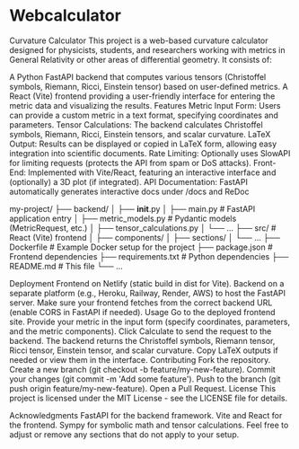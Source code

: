 ﻿# Webcalculator
Curvature Calculator
This project is a web-based curvature calculator designed for physicists, students, and researchers working with metrics in General Relativity or other areas of differential geometry. It consists of:

A Python FastAPI backend that computes various tensors (Christoffel symbols, Riemann, Ricci, Einstein tensor) based on user-defined metrics.
A React (Vite) frontend providing a user-friendly interface for entering the metric data and visualizing the results.
Features
Metric Input Form: Users can provide a custom metric in a text format, specifying coordinates and parameters.
Tensor Calculations: The backend calculates Christoffel symbols, Riemann, Ricci, Einstein tensors, and scalar curvature.
LaTeX Output: Results can be displayed or copied in LaTeX form, allowing easy integration into scientific documents.
Rate Limiting: Optionally uses SlowAPI for limiting requests (protects the API from spam or DoS attacks).
Front-End: Implemented with Vite/React, featuring an interactive interface and (optionally) a 3D plot (if integrated).
API Documentation: FastAPI automatically generates interactive docs under /docs and ReDoc

my-project/
├── backend/
│   ├── __init__.py
│   ├── main.py               # FastAPI application entry
│   ├── metric_models.py      # Pydantic models (MetricRequest, etc.)
│   ├── tensor_calculations.py
│   └── ...
├── src/                      # React (Vite) frontend
│   ├── components/
│   ├── sections/
│   └── ...
├── Dockerfile                # Example Docker setup for the project
├── package.json              # Frontend dependencies
├── requirements.txt          # Python dependencies
├── README.md                 # This file
└── ...

Deployment
Frontend on Netlify (static build in dist for Vite).
Backend on a separate platform (e.g., Heroku, Railway, Render, AWS) to host the FastAPI server.
Make sure your frontend fetches from the correct backend URL (enable CORS in FastAPI if needed).
Usage
Go to the deployed frontend site.
Provide your metric in the input form (specify coordinates, parameters, and the metric components).
Click Calculate to send the request to the backend.
The backend returns the Christoffel symbols, Riemann tensor, Ricci tensor, Einstein tensor, and scalar curvature.
Copy LaTeX outputs if needed or view them in the interface.
Contributing
Fork the repository.
Create a new branch (git checkout -b feature/my-new-feature).
Commit your changes (git commit -m 'Add some feature').
Push to the branch (git push origin feature/my-new-feature).
Open a Pull Request.
License
This project is licensed under the MIT License - see the LICENSE file for details.

Acknowledgments
FastAPI for the backend framework.
Vite and React for the frontend.
Sympy for symbolic math and tensor calculations.
Feel free to adjust or remove any sections that do not apply to your setup.
